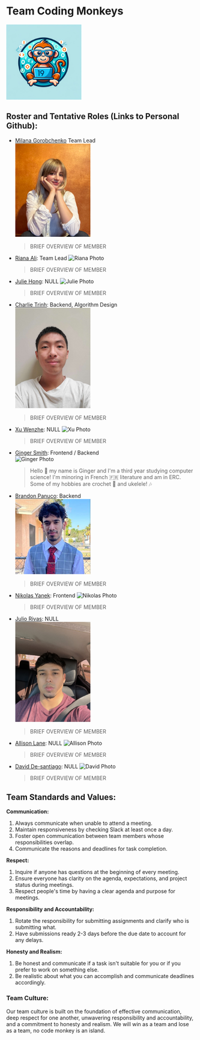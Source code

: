 # Team Coding Monkeys
<!-- ![Logo](branding/19logo_blue.png) 
<img src="branding/19logo_blue.png" alt="Logo" width="275"/>
-->
<img src="branding/19logo_blue.png" alt="Logo" width="200" height="200"/>


## Roster and Tentative Roles (Links to Personal Github):
- [Milana Gorobchenko](https://github.com/milgor931) Team Lead<br>
  <img src="/assets/roster_pics/milana.png" alt="Milana Photo" width="200"/>
  <!--![Milana Photo](/assets/roster_pics/milana.png)-->
  > BRIEF OVERVIEW OF MEMBER
- [Riana Ali](https://github.com/rianaali): Team Lead
  ![Riana Photo](path/to/photo)
  > BRIEF OVERVIEW OF MEMBER
- [Julie Hong](https://github.com/Julie110): NULL
  ![Julie Photo](path/to/photo)
  > BRIEF OVERVIEW OF MEMBER
- [Charlie Trinh](https://github.com/charlitoes): Backend, Algorithm Design<br>
  <img src="/assets/roster_pics/Charlie.jpg" alt="Charlie Photo" width="200"/>
  <!--![Charlie Photo](/assets/roster_pics/Charlie.jpg)-->
  > BRIEF OVERVIEW OF MEMBER
- [Xu Wenzhe](https://github.com/Markcmd): NULL
  ![Xu Photo](/assets/roster_pics/Mark_(Wenzhe).jpeg)
  > BRIEF OVERVIEW OF MEMBER
- [Ginger Smith](https://github.com/gingersmith4): Frontend / Backend<br>
  <img src="/assets/roster_pics/ginger.jpg" alt="Ginger Photo" width="200"/>
  <!--![Ginger Photo](/assets/roster_pics/ginger.jpg)-->
  > Hello 👋 my name is Ginger and I'm a third year studying computer science! I'm minoring in French 🇫🇷  literature and am in ERC. Some of my hobbies are crochet 🧶 and ukelele! 🎶 
- [Brandon Panuco](https://github.com/bpanuco11): Backend<br>
  <img src="/assets/roster_pics/brandon.jpg" alt="Brandon Photo" width="200" height="200"/>
  <!--![Brandon Photo](/assets/roster_pics/brandon.jpg)-->
  > BRIEF OVERVIEW OF MEMBER
- [Nikolas Yanek](https://github.com/nikothomas): Frontend
  ![Nikolas Photo](path/to/photo)
  > BRIEF OVERVIEW OF MEMBER
- [Julio Rivas](https://github.com/jrivas112): NULL<br>
  <img src="/assets/roster_pics/julio.jpg" alt="Julio Photo" width="200"/>
  <!--![Julio Photo](/assets/roster_pics/julio.jpg)-->
  > BRIEF OVERVIEW OF MEMBER
- [Allison Lane](https://github.com/a4lane): NULL
  ![Allison Photo](path/to/photo)
  > BRIEF OVERVIEW OF MEMBER
- [David De-santiago](https://github.com/ddesantiag0): NULL
  ![David Photo](path/to/photo)
  > BRIEF OVERVIEW OF MEMBER

## Team Standards and Values:

**Communication:**
1. Always communicate when unable to attend a meeting.
2. Maintain responsiveness by checking Slack at least once a day.
3. Foster open communication between team members whose responsibilities overlap.
4. Communicate the reasons and deadlines for task completion.

**Respect:**
1. Inquire if anyone has questions at the beginning of every meeting.
2. Ensure everyone has clarity on the agenda, expectations, and project status during meetings.
3. Respect people's time by having a clear agenda and purpose for meetings.

**Responsibility and Accountability:**
1. Rotate the responsibility for submitting assignments and clarify who is submitting what.
2. Have submissions ready 2-3 days before the due date to account for any delays.

**Honesty and Realism:**
1. Be honest and communicate if a task isn't suitable for you or if you prefer to work on something else.
2. Be realistic about what you can accomplish and communicate deadlines accordingly.

### Team Culture:
Our team culture is built on the foundation of effective communication, deep respect for one another, unwavering responsibility and accountability, and a commitment to honesty and realism. We will win as a team and lose as a team, no code monkey is an island.

